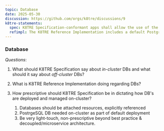 ```yaml
---
topic: Database
date: 2025-05-30
discussion: https://github.com/orgs/k8tre/discussions/9
k8tre-statements:
  spec: K8TRE Specification-conformant apps shall allow the use of the default DB. A K8TRE should integrate with an organisation's existing databases where appropriate.
  refimpl: The K8TRE Reference Implementation includes a default Postgres DB, for the general use of apps. CloudNativePG used with ArgoCD to configure and manage this  on-cluster DB.
---
```


### Database

*Questions*:
1. What should K8TRE Specification say about *in-cluster* DBs and what should it say about *off-cluster* DBs?
2. What is K8TRE Reference Implementation doing regarding DBs?
3. How prescriptive should K8TRE Specification be in dictating how DB's are deployed and managed on-cluster?

    1. Databases should be attached resources, explicitly referenced
    2. PostrgeSQL DB needed on-cluster as part of default deployment
    3. Be very light-touch, non-prescriptive beyond best practice & decoupled/microservice architecture.
